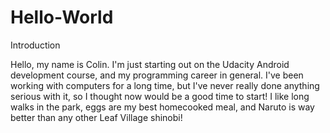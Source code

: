 # Hello-World
Introduction

Hello, my name is Colin. I'm just starting out on the Udacity Android development course, and my programming career in general. I've been working with computers for a long time, but I've never really done anything serious with it, so I thought now would be a good time to start!
I like long walks in the park, eggs are my best homecooked meal, and Naruto is way better than any other Leaf Village shinobi!
